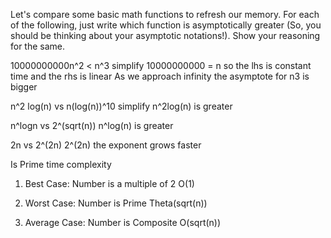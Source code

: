 Let's compare some basic math functions to refresh our memory. For each of the following, just write which function is asymptotically greater (So, you should be thinking about your asymptotic notations!). Show your reasoning for the same.

10000000000n^2 < n^3
simplify 10000000000 = n
so the lhs is constant time and the rhs is linear
As we approach infinity the asymptote for n3 is bigger

n^2 log(n) vs n(log(n))^10 simplify
n^2log(n) is greater


n^logn vs 2^(sqrt(n))
n^log(n) is greater

 2n vs 2^(2n)
 2^(2n) the exponent grows faster

Is Prime time complexity
 1. Best Case: Number is a multiple of 2
 O(1)

 2. Worst Case:  Number is Prime
 Theta(sqrt(n))

 3. Average Case: Number is Composite
O(sqrt(n))